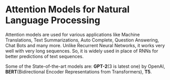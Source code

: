 # Attention Models for Natural Language Processing

Attention models are used for various applications like Machine Translations, Text Summarizations, Auto Complete, Question Answering, Chat Bots and many more. Unlike Recurrent Neural
Networks, it works very well with very long sequences. So, it is widely used in place of RNNs for better predictions of text sequences.

Some of the State-of-the-art models are: **GPT-2**(3 is latest one) by OpenAI, **BERT**(Bidirectional Encoder Representations from Transformers), **T5**.

